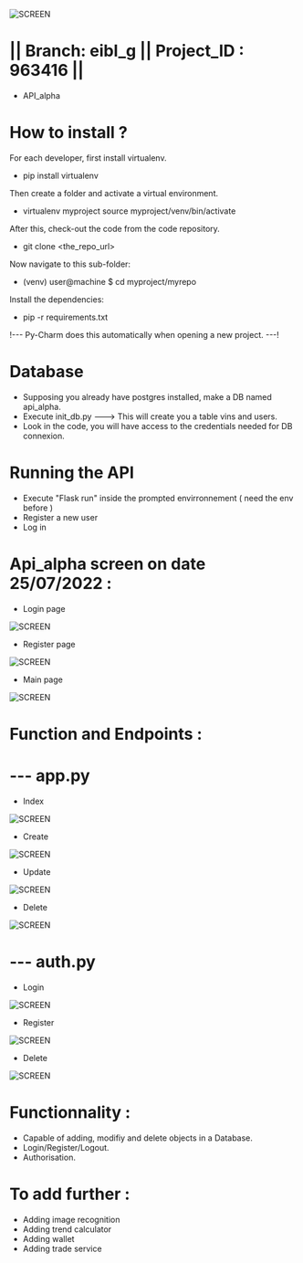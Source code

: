 ![SCREEN](https://i.postimg.cc/k4cVbbRW/banniere.jpg)

# || Branch: eibl_g || Project_ID : 963416 ||
- API_alpha

# How to install ?

For each developer, first install virtualenv.

  - pip install virtualenv

Then create a folder and activate a virtual environment.

  - virtualenv myproject source myproject/venv/bin/activate

After this, check-out the code from the code repository.

  - git clone <the_repo_url>

Now navigate to this sub-folder:

  - (venv) user@machine $ cd myproject/myrepo

Install the dependencies:

  - pip -r requirements.txt

!--- Py-Charm does this automatically when opening a new project. ---!

# Database

- Supposing you already have postgres installed, make a DB named api_alpha.
- Execute init_db.py ---> This will create you a table vins and users.
- Look in the code, you will have access to the credentials needed for DB connexion.

# Running the API

- Execute "Flask run" inside the prompted envirronnement ( need the env before )
- Register a new user
- Log in

# Api_alpha screen on date 25/07/2022 :

- Login page

![SCREEN](https://i.postimg.cc/tg81dkYQ/crud-1-login.jpg)

- Register page

![SCREEN](https://i.postimg.cc/vB940nV1/crud-2-register.jpg)

- Main page 

![SCREEN](https://i.postimg.cc/8cSj9CRZ/crud-3-main.jpg)

# Function and Endpoints :

# --- app.py

- Index

![SCREEN](https://i.postimg.cc/dtN1FnwM/index.jpg)

- Create

![SCREEN](https://i.postimg.cc/G3Qt7dfm/create.jpg)

- Update

![SCREEN](https://i.postimg.cc/8zFCzWz7/update.jpg)

- Delete

![SCREEN](https://i.postimg.cc/m2gDKKxN/delete.jpg)

# --- auth.py

- Login

![SCREEN](https://i.postimg.cc/0QbYPnBb/login.jpg)

- Register

![SCREEN](https://i.postimg.cc/W3CM3ZBS/register.jpg)

- Delete

![SCREEN](https://i.postimg.cc/8CyR29w2/delete-auth.jpg)


# Functionnality :

- Capable of adding, modifiy and delete objects in a Database.
- Login/Register/Logout.
- Authorisation.

# To add further :

- Adding image recognition 
- Adding trend calculator
- Adding wallet
- Adding trade service
